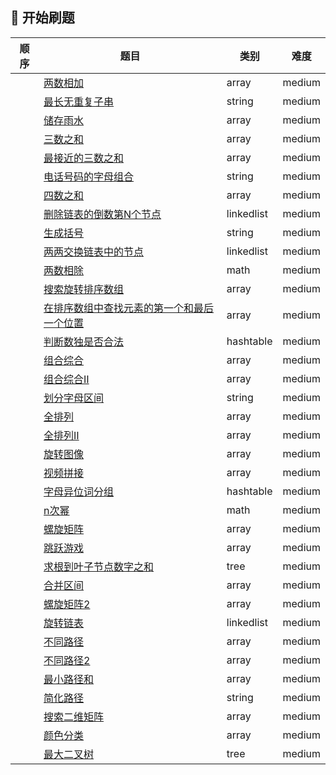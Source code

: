 ## 🚩 开始刷题
| 顺序 | 题目                                                         | 类别       | 难度   |
| ---- | ------------------------------------------------------------ | ---------- | ------ |
|      | [两数相加](medium/Add_Two_Numbers)                   | array      | medium |
|      | [最长无重复子串](medium/string/lswrc)                      | string     | medium |
|      | [储存雨水](medium/array/maxArea)                           | array      | medium |
|      | [三数之和](medium/array/Three_Sum)                         | array      | medium |
|      | [最接近的三数之和](medium/array/Three_Sum_Closest)         | array      | medium |
|      | [电话号码的字母组合](medium/string/letterCombinations)     | string     | medium |
|      | [四数之和](medium/array/Four-Sum)                          | array      | medium |
|      | [删除链表的倒数第N个节点](medium/linkedlist/NthFromEnd)    | linkedlist | medium |
|      | [生成括号](medium/string/generateParentheses)              | string     | medium |
|       |[两两交换链表中的节点](medium/linkedlist/swapPairNodes)|linkedlist|medium|
|       |[两数相除](medium/math/num_div)|math|medium|
|       |[搜索旋转排序数组](medium/array/searchInRotatedSortArray)|array|medium|
|       |[在排序数组中查找元素的第一个和最后一个位置](medium/array/findfirstlastindex)|array|medium|
|       |[判断数独是否合法](medium/hashtable/shudu)|hashtable|medium|
|       |[组合综合](medium/array/zuheshuzi)|array|medium|
|       |[组合综合Ⅱ](medium/array/zuheshuzi2)|array|medium|
|       |[划分字母区间](medium/partitionLabels)|string|medium|
|       |[全排列](medium/permute)|array|medium|
|       |[全排列Ⅱ](medium/permute2)|array|medium|
|       |[旋转图像](medium/rotateImage)|array|medium|
|       |[视频拼接](medium/videoStitching)|array|medium|
|       |[字母异位词分组](medium/groupAnagrams)|hashtable|medium|
|       |[n次幂](medium/mypow)|math|medium|
|       |[螺旋矩阵](medium/spiralOrder)|array|medium|
|       |[跳跃游戏](medium/canJump)|array|medium|
|       |[求根到叶子节点数字之和](medium/sumNumbers)|tree|medium|
|       |[合并区间](medium/mergeInterval)|array|medium|
|       |[螺旋矩阵2](medium/generateMatrix)|array|medium|
|       |[旋转链表](medium/rotateRight)|linkedlist|medium|
|       |[不同路径](medium/uniquePaths)|array|medium|
|       |[不同路径2](medium/uniquePathsWithObstacles)|array|medium|
|       |[最小路径和](medium/minPathSum)|array|medium|
|       |[简化路径](medium/simplifyPath)|string|medium|
|       |[搜索二维矩阵](medium/searchMatrix)|array|medium|
|       |[颜色分类](medium/sortColors)|array|medium|
|       |[最大二叉树](medium/constructMaximumBinaryTree)|tree|medium|
